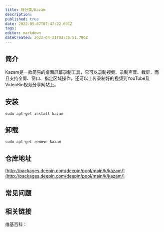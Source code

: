 ```yaml
---
title: 待分类/Kazam
description: 
published: true
date: 2022-05-07T07:47:22.601Z
tags: 
editor: markdown
dateCreated: 2022-04-21T03:36:51.796Z
---
```


## 简介

Kazam是一款简易的桌面屏幕录制工具，它可以录制视频、录制声音、截屏，而且支持全屏、窗口、指定区域操作，还可以上传录制好的视频到YouTube及VideoBin视频分享网站上。

## 安装

`sudo apt-get install kazam`

## 卸载

`sudo apt-get remove kazam`

## 仓库地址

[http://packages.deepin.com/deepin/pool/main/k/kazam/](http://packages.deepin.com/deepin/pool/main/k/kazam/)

## 常见问题

## 相关链接

维基百科：
